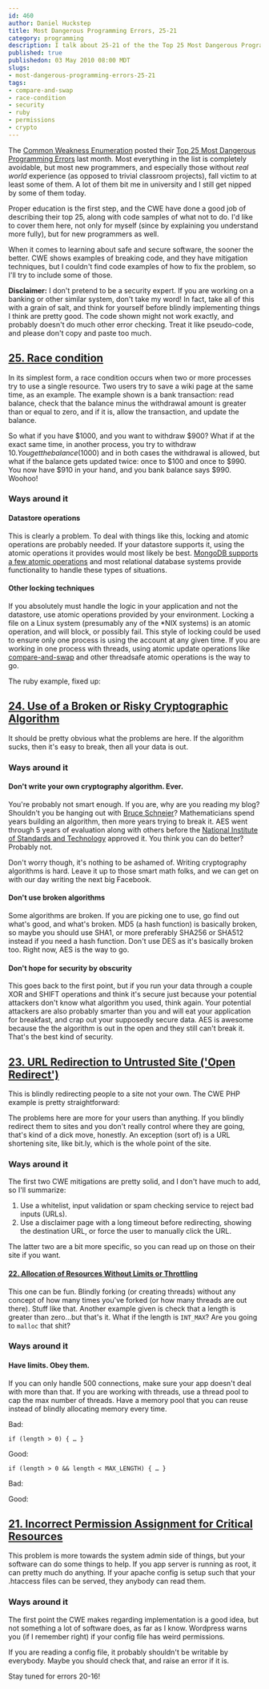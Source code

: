 ```yaml
--- 
id: 460
author: Daniel Huckstep
title: Most Dangerous Programming Errors, 25-21
category: programming
description: I talk about 25-21 of the the Top 25 Most Dangerous Programming Errors.
published: true
publishedon: 03 May 2010 08:00 MDT
slugs: 
- most-dangerous-programming-errors-25-21
tags: 
- compare-and-swap
- race-condition
- security
- ruby
- permissions
- crypto
---
```

The [Common Weakness Enumeration](http://cwe.mitre.org/) posted their
[Top 25 Most Dangerous Programming Errors](http://cwe.mitre.org/top25/)
last month. Most everything in the list is completely avoidable, but
most new programmers, and especially those without *real world*
experience (as opposed to trivial classroom projects), fall victim to at
least some of them. A lot of them bit me in university and I still get
nipped by some of them today.

Proper education is the first step, and the CWE have done a good job of
describing their top 25, along with code samples of what not to do. I'd
like to cover them here, not only for myself (since by explaining you
understand more fully), but for new programmers as well.

When it comes to learning about safe and secure software, the sooner the
better. CWE shows examples of breaking code, and they have mitigation
techniques, but I couldn't find code examples of how to fix the problem,
so I'll try to include some of those.

**Disclaimer:** I don't pretend to be a security expert. If you are
working on a banking or other similar system, don't take my word! In
fact, take all of this with a grain of salt, and think for yourself
before blindly implementing things I think are pretty good. The code
shown might not work exactly, and probably doesn't do much other error
checking. Treat it like pseudo-code, and please don't copy and paste too
much.

## [25. Race condition](http://cwe.mitre.org/data/definitions/362.html)

In its simplest form, a race condition occurs when two or more processes
try to use a single resource. Two users try to save a wiki page at the
same time, as an example. The example shown is a bank transaction: read
balance, check that the balance minus the withdrawal amount is greater
than or equal to zero, and if it is, allow the transaction, and update
the balance.

<script type="text/javascript" src="http://gist.github.com/387484.js?file=balance_update.rb"></script>

So what if you have $1000, and you want to withdraw $900? What if at
the exact same time, in another process, you try to withdraw $10. You
get the balance ($1000) and in both cases the withdrawal is allowed,
but what if the balance gets updated twice: once to $100 and once to
$990. You now have $910 in your hand, and you bank balance says $990.
Woohoo!

### Ways around it

#### Datastore operations

This is clearly a problem. To deal with things like this, locking and
atomic operations are probably needed. If your datastore supports it,
using the atomic operations it provides would most likely be best.
[MongoDB supports a few atomic
operations](http://www.mongodb.org/display/DOCS/Atomic+Operations) and
most relational database systems provide functionality to handle these
types of situations.

#### Other locking techniques

If you absolutely must handle the logic in your application and not the
datastore, use atomic operations provided by your environment. Locking a
file on a Linux system (presumably any of the \*NIX systems) is an
atomic operation, and will block, or possibly fail. This style of
locking could be used to ensure only one process is using the account at
any given time. If you are working in one process with threads, using
atomic update operations like
[compare-and-swap](http://en.wikipedia.org/wiki/Compare-and-swap) and
other threadsafe atomic operations is the way to go.

The ruby example, fixed up:

<script type="text/javascript" src="http://gist.github.com/387484.js?file=better_balance_update.rb"></script>

## [24. Use of a Broken or Risky Cryptographic Algorithm](http://cwe.mitre.org/data/definitions/327.html)

It should be pretty obvious what the problems are here. If the algorithm
sucks, then it's easy to break, then all your data is out.

### Ways around it

#### Don't write your own cryptography algorithm. Ever.

You're probably not smart enough. If you are, why are you reading my
blog? Shouldn't you be hanging out with [Bruce
Schneier](http://www.schneier.com/)? Mathematicians spend years building
an algorithm, then more years trying to break it. AES went through 5
years of evaluation along with others before the [National Institute of
Standards and
Technology](http://en.wikipedia.org/wiki/National_Institute_of_Standards_and_Technology)
approved it. You think you can do better? Probably not.

Don't worry though, it's nothing to be ashamed of. Writing cryptography
algorithms is hard. Leave it up to those smart math folks, and we can
get on with our day writing the next big Facebook.

#### Don't use broken algorithms

Some algorithms are broken. If you are picking one to use, go find out
what's good, and what's broken. MD5 (a hash function) is basically
broken, so maybe you should use SHA1, or more preferably SHA256 or
SHA512 instead if you need a hash function. Don't use DES as it's
basically broken too. Right now, AES is the way to go.

#### Don't hope for security by obscurity

This goes back to the first point, but if you run your data through a
couple XOR and SHIFT operations and think it's secure just because your
potential attackers don't know what algorithm you used, think again.
Your potential attackers are also probably smarter than you and will eat
your application for breakfast, and crap out your supposedly secure
data. AES is awesome because the the algorithm is out in the open and
they still can't break it. That's the best kind of security.

## [23. URL Redirection to Untrusted Site ('Open Redirect')](http://cwe.mitre.org/data/definitions/601.html)

This is blindly redirecting people to a site not your own. The CWE PHP
example is pretty straightforward:

<script type="text/javascript" src="http://gist.github.com/387484.js?file=bad_redirect.php"></script>

The problems here are more for your users than anything. If you blindly
redirect them to sites and you don't really control where they are
going, that's kind of a dick move, honestly. An exception (sort of) is a
URL shortening site, like bit.ly, which is the whole point of the site.

### Ways around it

The first two CWE mitigations are pretty solid, and I don't have much to
add, so I'll summarize:

1.  Use a whitelist, input validation or spam checking service to reject
    bad inputs (URLs).
2.  Use a disclaimer page with a long timeout before redirecting,
    showing the destination URL, or force the user to manually click the
    URL.

The latter two are a bit more specific, so you can read up on those on
their site if you want.

#### [22. Allocation of Resources Without Limits or Throttling](http://cwe.mitre.org/data/definitions/770.html)

This one can be fun. Blindly forking (or creating threads) without any
concept of how many times you've forked (or how many threads are out
there). Stuff like that. Another example given is check that a length is
greater than zero…but that's it. What if the length is `INT_MAX`? Are
you going to `malloc` that shit?

### Ways around it

#### Have limits. Obey them.

If you can only handle 500 connections, make sure your app doesn't deal
with more than that. If you are working with threads, use a thread pool
to cap the max number of threads. Have a memory pool that you can reuse
instead of blindly allocating memory every time.

Bad:

    if (length > 0) { … }

Good:

    if (length > 0 && length < MAX_LENGTH) { … }

Bad:

<script type="text/javascript" src="http://gist.github.com/387484.js?file=bad_threads.rb"></script>

Good:

<script type="text/javascript" src="http://gist.github.com/387484.js?file=good_threads.rb"></script>

## [21. Incorrect Permission Assignment for Critical Resources](http://cwe.mitre.org/data/definitions/732.html)

This problem is more towards the system admin side of things, but your
software can do some things to help. If you app server is running as
root, it can pretty much do anything. If your apache config is setup
such that your .htaccess files can be served, they anybody can read
them.

### Ways around it

The first point the CWE makes regarding implementation is a good idea,
but not something a lot of software does, as far as I know. Wordpress
warns you (if I remember right) if your config file has weird
permissions.

If you are reading a config file, it probably shouldn't be writable by
everybody. Maybe you should check that, and raise an error if it is.

Stay tuned for errors 20-16!